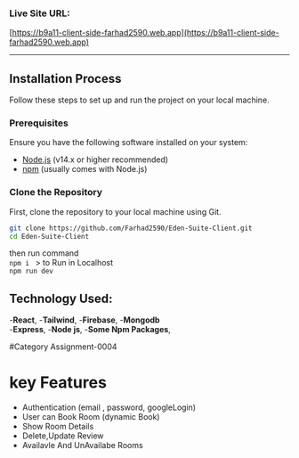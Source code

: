 ### Live Site URL:
[https://b9a11-client-side-farhad2590.web.app](https://b9a11-client-side-farhad2590.web.app)

---

## Installation Process

Follow these steps to set up and run the project on your local machine.

### Prerequisites

Ensure you have the following software installed on your system:
- [Node.js](https://nodejs.org/) (v14.x or higher recommended)
- [npm](https://www.npmjs.com/) (usually comes with Node.js)

### Clone the Repository

First, clone the repository to your local machine using Git.

```bash
git clone https://github.com/Farhad2590/Eden-Suite-Client.git
cd Eden-Suite-Client
```

then run command <br>
```npm i ``` >
to Run in Localhost <br>
```npm run dev```

## Technology Used:
-**React**,
-**Tailwind**,
-**Firebase**,
-**Mongodb**
<br>
-**Express**,
-**Node js**,
-**Some Npm Packages**,

#Category Assignment-0004
# key Features

- Authentication (email , password, googleLogin)
- User can Book Room (dynamic Book)
- Show Room Details 
- Delete,Update Review 
- Availavle And UnAvailabe Rooms